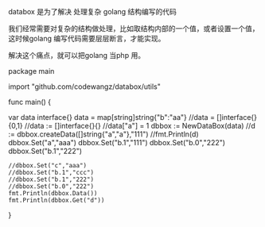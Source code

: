 databox 是为了解决 处理复杂 golang 结构编写的代码

我们经常需要对复杂的结构做处理，比如取结构内部的一个值，或者设置一个值，这时候golang 编写代码需要层层断言，才能实现。

解决这个痛点，就可以把golang 当php 用。

package main

import "github.com/codewangz/databox/utils"

func main() {
  
  var data interface{}
	data = map[string]string{"b":"aa"}
	//data = []interface{}{0,1}
	//data := []interface{}{}
	//data["a"] = 1
	dbbox := NewDataBox(data)
	//d := dbbox.createData([]string{"a","a"},"111")
	//fmt.Println(d)
	dbbox.Set("a","aaa")
	dbbox.Set("b.1","111")
	dbbox.Set("b.0","222")
	dbbox.Set("b.1","222")

	//dbbox.Set("c","aaa")
	//dbbox.Set("b.1","ccc")
	//dbbox.Set("b.1","222")
	//dbbox.Set("b.0","222")
	fmt.Println(dbbox.Data())
	fmt.Println(dbbox.Get("d"))
}


